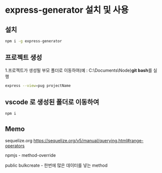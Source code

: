 # express-generator 설치 및 사용

## 설치

```bash
npm i -g express-generator
```

## 프로젝트 생성

1.프로젝트가 생성될 부모 폴더로 이동하여(예 : C:\Documents\Node)**git bash**를 실행

```bash
express --view=pug projectName
```

## vscode 로 생성된 폴더로 이동하여

```bash
npm i
```

## Memo

sequelize.org
https://sequelize.org/v5/manual/querying.html#range-operators

npmjs - method-override

public bulkcreate - 한번에 많은 데이터를 넣는 method
